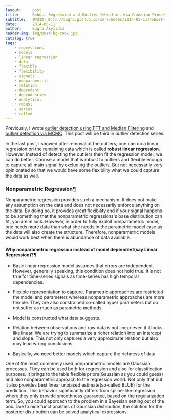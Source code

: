 ```yaml
---
layout:     post
title:      Robust Regression and Outlier Detection via Gaussian Processes
subtitle:   转载自：http://bugra.github.io/work/notes/2014-05-11/robust-regression-and-outlier-detection-via-gaussian-processes/
date:       2014-05-11
author:     Bugra Akyildiz
header-img: img/post-bg-cook.jpg
catalog: true
tags:
    - regressions
    - models
    - linear regression
    - data
    - flexible
    - flexibility
    - signals
    - nonparametric
    - relation
    - dependent
    - dependencies
    - analytical
    - robust
    - series
    - called
---
```


Previously, I wrote [outlier detection using FFT and Median Filtering](http://bugra.github.io/work/notes/2014-03-31/outlier-detection-in-time-series-signals-fft-median-filtering) and [outlier detection via MCMC](http://bugra.github.io/work/notes/2014-04-26/outlier-detection-markov-chain-monte-carlo-via-pymc). This post will be third in outlier detection series.

In the last post, I showed after removal of the outliers, one can do a linear regression on the remaining data which is called **robust linear regression**. However, instead of detecting the outliers then fit the regression model, we can do better. Choose a model that is robust to outliers and flexible enough to capture all main signal by excluding the outliers. But not necessarily very opinionated so that we would have some flexibility what we could capture the data as well.

### Nonparametric Regression[¶](http://bugra.github.io/work/notes/2014-05-11/robust-regression-and-outlier-detection-via-gaussian-processes#Nonparametric-Regression)

Nonparametric regression provides such a mechanism. It does not make any assumption on the data and does not necessarily enforce anything on the data. By doing so, it provides great flexibility and if your signal happens to be something that the nonparametric regressions's base distribution can fit, you are in luck. However, in order to fully exploit nonparametric model, one needs more data than what she needs in the parametric model case as the data will also create the structure. Therefore, nonparametric models would work best when there is abundance of data available.

#### Why nonparametric regression instead of model dependent(say Linear Regression)?[¶](http://bugra.github.io/work/notes/2014-05-11/robust-regression-and-outlier-detection-via-gaussian-processes#Why-nonparametric-regression-instead-of-model-dependent(say-Linear-Regression)?)

- Basic linear regression model assumes that errors are independent. However, generally speaking, this condition does not hold true. It is not true for time-series signals as time-series has high temporal dependencies. 

- Flexible representation to capture. Parametric approaches are restricted the model and parameters whereas nonparametric approaches are more flexible. They are also constrained so-called hyper parameters but do not suffer as much as parametric methods.

- Model is constructed what data suggests.

- Relation between observations and raw data is not linear even if it looks like linear. We are trying to summarize a richer relation into an intercept and slope. This not only captures a very approximate relation but also may lead wrong conclusions.

- Basically, we need better models which capture the richness of data.


One of the most commonly used nonparametric models are Gaussian processes. They can be used both for regression and also for classification purposes. It brings to the table flexible priors(Gaussian as you could guess) and also nonparametric approach to the regression world. Not only that but it also provides best linear unbiased estimate(so-called BLUE) for the prediction. This behavior significantly differs from spline-like regression where they only provide smoothness guarantee, based on the regularization term. 
So, you could approach to the problem in a Bayesian setting out of the box. Due to nice functionalities of Gaussian distribution, the solution for the posterior distribution can be solved analytical expressions.
